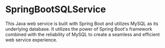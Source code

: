 # SpringBootSQLService
This Java web service is built with Spring Boot and utilizes MySQL as its underlying database. It utilizes the power of Spring Boot's framework combined with the reliability of MySQL to create a seamless and efficient web service experience. 
